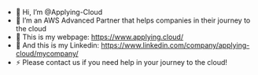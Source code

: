 - 👋 Hi, I’m @Applying-Cloud
- 👀 I’m an AWS Advanced Partner that helps companies in their journey to the cloud
- 🌱 This is my webpage: https://www.applying.cloud/
- 💞️ And this is my Linkedin: https://www.linkedin.com/company/applying-cloud/mycompany/ 
- ⚡ Please contact us if you need help in your journey to the cloud!
